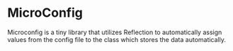 # MicroConfig

Microconfig is a tiny library that utilizes Reflection to automatically
assign values from the config file to the class which stores the data automatically.

